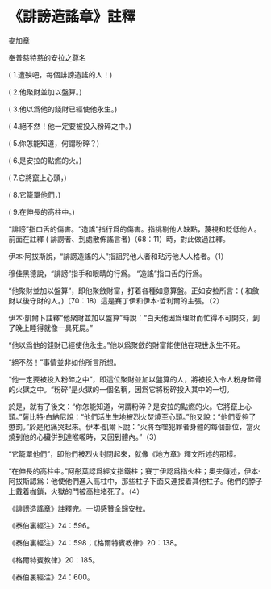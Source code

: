 # 《誹謗造謠章》註釋

麥加章

奉普慈特慈的安拉之尊名

( 1.遭殃吧，每個誹謗造謠的人！) 

( 2.他聚財並加以盤算。)

( 3.他以爲他的錢財已經使他永生。)

( 4.絕不然！他一定要被投入粉碎之中。) 

( 5.你怎能知道，何謂粉碎？)

( 6.是安拉的點燃的火。) 

( 7.它將竄上心頭，)

( 8.它籠罩他們，)

( 9.在伸長的高柱中。)

“誹謗”指口舌的傷害。“造謠”指行爲的傷害。指挑剔他人缺點，蔑視和貶低他人。前面在註釋 ( 誹謗者、到處散佈謠言者)（68：11）時，對此做過註釋。

伊本·阿拔斯說，“誹謗造謠的人”指詛咒他人者和玷污他人人格者。（1）

穆佳黑德說，“誹謗”指手和眼睛的行爲。 “造謠”指口舌的行爲。

“他聚財並加以盤算”，即他聚斂財富，打着各種如意算盤。正如安拉所言：( 和斂財以後守財的人。)（70：18）這是賽丁伊和伊本·哲利爾的主張。（2）

伊本·凱爾卜註釋“他聚財並加以盤算”時說：“白天他因爲理財而忙得不可開交，到了晚上睡得就像一具死屍。”

“他以爲他的錢財已經使他永生。”他以爲聚斂的財富能使他在現世永生不死。

“絕不然！”事情並非如他所言所想。

“他一定要被投入粉碎之中”，即這位聚財並加以盤算的人，將被投入令人粉身碎骨的火獄之中。“粉碎”是火獄的一個名稱，因爲它將粉碎投入其中的一切。

於是，就有了後文：“你怎能知道，何謂粉碎？是安拉的點燃的火。它將竄上心頭。”薩比特·白納尼說：“他們活生生地被烈火焚燒至心頭。”他又說：“他們受夠了懲罰。”於是他痛哭起來。伊本·凱爾卜說：“火將吞噬犯罪者身體的每個部位，當火燒到他的心臟併到達喉嚨時，又回到體內。”（3）

“它籠罩他們”，即他們被烈火封閉起來，就像《地方章》釋文所述的那樣。

“在伸長的高柱中。”阿彤葉認爲經文指鐵柱；賽丁伊認爲指火柱；奧夫傳述，伊本·阿拔斯認爲：他使他們進入高柱中，那些柱子下面又連接着其他柱子。他們的脖子上戴着枷鎖，火獄的門被高柱堵死了。（4）

《誹謗造謠章》註釋完。一切感贊全歸安拉。

《泰伯裏經注》24：596。

《泰伯裏經注》24：598；《格爾特賓教律》20：138。

《格爾特賓教律》20：185。

《泰伯裏經注》24：600。
